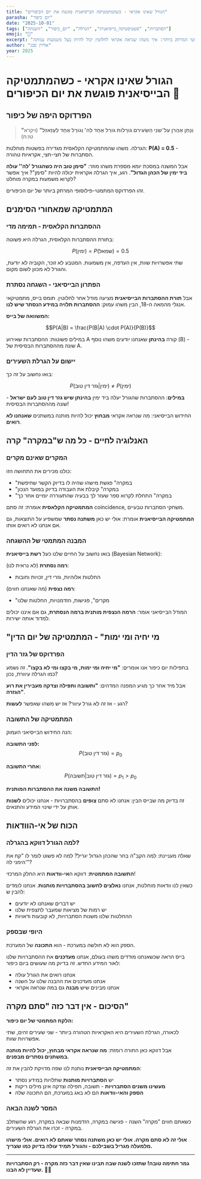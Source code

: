 ```yaml
---
title: "הגורל שאינו אקראי - כשהמתמטיקה הבייסיאנית פוגשת את יום הכיפורים"
parasha: "יום כיפור"
date: "2025-10-01"
tags: ["הסתברות", "סטטיסטיקה_בייסיאנית", "הגרלה", "יום_כיפור", "השגחה"]
emoji: "🎲"
excerpt: "הגרלת השעירים ביום כיפור חושפת את הפרדוקס המתמטי המרתק ביותר: איך משהו שנראה אקראי לחלוטין יכול להיות בעל משמעות עמוקה?"
author: "אלירן סבג"
year: 2025
---
```


# הגורל שאינו אקראי - כשהמתמטיקה הבייסיאנית פוגשת את יום הכיפורים 🎲

## הפרדוקס היפה של כיפור

> **"וְנָתַן אַהֲרֹן עַל־שְׁנֵי הַשְּׂעִירִם גּוֹרָלוֹת גּוֹרָל אֶחָד לַה' וְגוֹרָל אֶחָד לַעֲזָאזֵל"** (ויקרא טז:ח)

הגרלה. משהו שהמתמטיקה הקלאסית מגדירה בפשטות מוחלטת: **P(A) = 0.5** - הסתברות של חצי-חצי, אקראיות טהורה.

אבל המשנה במסכת יומא מספרת משהו מוזר: **"סימן טוב היה כשהגורל 'לה'' עולה ביד ימין של הכהן הגדול"**. רגע, איך הגרלה אקראית יכולה להיות "סימן"? איך אפשר לקרוא משמעות במקרה מוחלט?

זהו הפרדוקס המתמטי-פילוסופי המרתק ביותר של יום הכיפורים.

## המתמטיקה שמאחורי הסימנים

### ההסתברות הקלאסית - תמימה מדי

בתורת ההסתברות הקלאסית, הגרלה היא פשוטה:

$$P(\text{ימין}) = P(\text{שמאל}) = 0.5$$

שתי אפשרויות שוות, אין העדפה, אין משמעות. המטבע לא זוכר, הקוביה לא יודעת, והגורל לא מכוון לשום מקום.

### הפתרון הבייסיאני - השגחה נסתרת

אבל **תורת ההסתברות הבייסיאנית** מציעה מודל אחר לחלוטין. תומס בייס, מתמטיקאי אנגלי מהמאה ה-18, הבין משהו עמוק: **ההסתברות תלויה במידע הנסתר שיש לנו**.

**המשוואה של בייס:**

$$P(A|B) = \frac{P(B|A) \cdot P(A)}{P(B)}$$

במילים פשוטות: ההסתברות שאירוע A קורה **בהינתן** שאנחנו יודעים משהו נוסף (B) - שונה מההסתברות הבסיסית של A.

### יישום על הגרלת השעירים

בואו נחשוב על זה כך:

$$P(\text{ימין} | \text{גזר דין טוב}) \neq P(\text{ימין})$$

**במילים**: ההסתברות שהגורל יעלה ביד ימין **בהינתן שיש גזר דין טוב לעם ישראל** - שונה מההסתברות הבסיסית!

החידוש הבייסיאני: מה שנראה אקראי **מבחוץ** יכול להיות מותנה במשתנים **שאנחנו לא רואים**.

## האנלוגיה לחיים - כל מה ש"במקרה" קרה

### המקרים שאינם מקרים

כולנו מכירים את התחושה הזו:
- "במקרה" פגשת מישהו שהיה לו בדיוק הקשר שחיפשת
- "במקרה" קיבלת את העבודה בדיוק במועד הנכון
- "במקרה" התחלת לקרוא ספר שעזר לך בבעיה שהתעוררה יומיים אחר כך

**המתמטיקה הקלאסית** אומרת: זה סתם coincidence, משחקי הסתברות טבעיים.

**המתמטיקה הבייסיאנית** אומרת: אולי יש כאן **משתנה נסתר** שמשפיע על התוצאות, גם אם אנחנו לא רואים אותו.

### המבנה המתמטי של ההשגחה

בואו נחשוב על החיים שלנו כעל **רשת בייסיאנית** (Bayesian Network):

**רמה נסתרת** (לא נראית לנו):
- החלטות אלוהיות, גזרי דין, זכויות וחובות

**רמה נצפית** (מה שאנחנו חווים):
- "מקרים", פגישות, הזדמנויות, החלטות שלנו

המודל הבייסיאני אומר: **הרמה הנצפית מותנית ברמה הנסתרת**, גם אם איננו יכולים למדוד אותה ישירות.

## "מי יחיה ומי ימות" - המתמטיקה של יום הדין

### הפרדוקס של גזר הדין

בתפילות יום כיפור אנו אומרים: **"מי יחיה ומי ימות, מי בקצו ומי לא בקצו"**. זה נשמע כמו הגרלה עיוורת, נכון?

אבל מיד אחר כך מגיע המפנה המדהים: **"ותשובה ותפילה וצדקה מעבירין את רוע הגזרה"**.

רגע - אז זה לא גורל עיוור? אז יש משהו שאפשר **לעשות**?

### המתמטיקה של התשובה

הנה החידוש הבייסיאני העמוק:

**לפני התשובה:**
$$P(\text{גזר דין טוב}) = p_0$$

**אחרי התשובה:**
$$P(\text{גזר דין טוב} | \text{תשובה}) = p_1 > p_0$$

**התשובה משנה את ההסתברות המותנית!**

זה בדיוק מה שבייס הבין: אנחנו לא סתם **צופים** בהסתברויות - אנחנו יכולים **לשנות** אותן על ידי שינוי המידע והתנאים.

## הכוח של אי-הוודאות

### למה הגורל דווקא בהגרלה?

שאלה מעניינת: למה הקב"ה בחר שהכהן הגדול יגריל? למה לא פשוט לומר לו "קח את הימני לה'"?

**התשובה המתמטית**: דווקא ה**אי-וודאות** היא החלק המרכזי!

כשאין לנו וודאות מוחלטת, אנחנו **נאלצים לחשוב בהסתברויות מותנות**. אנחנו לומדים להבין ש:
- יש דברים שאנחנו לא יודעים
- יש רמות של מציאות שמעבר לתצפית שלנו
- ההחלטות שלנו משנות הסתברויות, לא קובעות ודאויות

### היופי שבספק

הספק הוא לא חולשה במערכת - הוא **התכונה** של המערכת. 

בייס הראה שכשאנחנו מודדים משהו בעולם, אנחנו **מעדכנים** את ההסתברויות שלנו לאור המידע החדש. זה בדיוק מה שעושים ביום כיפור:
- אנחנו רואים את הגורל עולה
- אנחנו מעדכנים את ההבנה שלנו על השנה
- אנחנו מבינים שיש **מבנה** גם במה שנראה אקראי

## הסיכום - אין דבר כזה "סתם מקרה"

**הלקח המתמטי של יום כיפור:**

לכאורה, הגרלת השעירים היא האקראיות הטהורה ביותר - שני שעירים זהים, שתי אפשרויות שוות.

אבל דווקא כאן התורה רומזת: **מה שנראה אקראי מבחוץ, יכול להיות מותנה במשתנים נסתרים מבפנים**.

**המתמטיקה הבייסיאנית** נותנת לנו שפה מדויקת להבין את זה:
- יש **הסתברויות מותנות** שתלויות במידע נסתר
- **מעשינו משנים הסתברויות** - תשובה, תפילה וצדקה אינן מילים ריקות
- **הספק והאי-וודאות** הם לא באג במערכת, הם התכונה שלה

### המסר לשנה הבאה

כשאתם חווים "מקרה" השנה - פגישה במקרה, הזדמנות שבאה במקרה, רגע שהשתלב במקרה - זכרו את הגרלת השעירים.

**אולי זה לא סתם מקרה. אולי יש כאן משתנה נסתר שאתם לא רואים. אולי מישהו מלמעלה מגריל בשבילכם - והגורל תמיד עולה בדיוק כמו שצריך.**

---

**גמר חתימה טובה! שתזכו לשנה שבה תבינו שאין דבר כזה מקרה - רק הסתברויות שעדיין לא הבנו.** 🎲✨